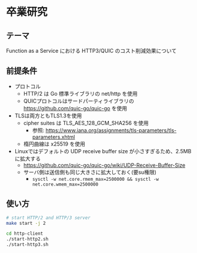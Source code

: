 # 卒業研究

## テーマ

Function as a Service における HTTP3/QUIC のコスト削減効果について

## 前提条件

- プロトコル
  - HTTP/2 は Go 標準ライブラリの net/http を使用
  - QUICプロトコルはサードパーティライブラリの <https://github.com/quic-go/quic-go> を使用
- TLSは両方ともTLS1.3を使用
  - cipher suites は TLS_AES_128_GCM_SHA256 を使用
    - 参照: <https://www.iana.org/assignments/tls-parameters/tls-parameters.xhtml>
  - 楕円曲線は x25519 を使用
- Linuxではデフォルトの UDP receive buffer size が小さすぎるため、2.5MBに拡大する
  - <https://github.com/quic-go/quic-go/wiki/UDP-Receive-Buffer-Size>
  - サーバ側は送信側も同じ大きさに拡大しておく(要su権限)
    - `sysctl -w net.core.rmem_max=2500000 && sysctl -w net.core.wmem_max=2500000`

## 使い方

```bash
# start HTTP/2 and HTTP/3 server
make start -j 2
```

```bash
cd http-client
./start-http2.sh
./start-http3.sh
```
